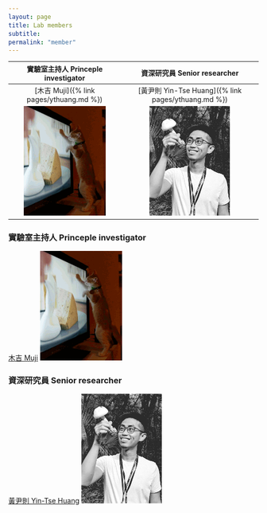 ```yaml
---
layout: page
title: Lab members
subtitle:
permalink: "member"
---
```


| 實驗室主持人 Princeple investigator |  資深研究員 Senior researcher |
:-------------------------:|:-------------------------:
| [木吉 Muji]({% link pages/ythuang.md %}) | [黃尹則 Yin-Tse Huang]({% link pages/ythuang.md %}) |
| ![](assets/img/people/Muji_TV_crop.gif) | ![](assets/img/people/MeintheField_220px.png) |



<div class="row">
  <div class="col-md-5">
    <h3>實驗室主持人 Princeple investigator</h2>
    <a href="/pages/ythuang.md ">木吉 Muji</a>
    <img src="/assets/img/people/Muji_TV_crop.gif">
  </div>
  <div class="col-md-5">
    <h3>資深研究員 Senior researcher</h2>
    <a href="/pages/ythuang.md ">黃尹則 Yin-Tse Huang</a>
    <img src="/assets/img/people/MeintheField_220px.png">
 </div>
</div>
